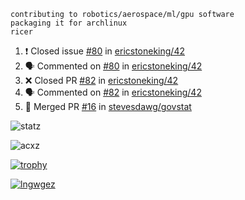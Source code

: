 ```
contributing to robotics/aerospace/ml/gpu software
packaging it for archlinux
ricer
```

<!--START_SECTION:activity-->
1. ❗️ Closed issue [#80](https://github.com/ericstoneking/42/issues/80) in [ericstoneking/42](https://github.com/ericstoneking/42)
2. 🗣 Commented on [#80](https://github.com/ericstoneking/42/issues/80) in [ericstoneking/42](https://github.com/ericstoneking/42)
3. ❌ Closed PR [#82](https://github.com/ericstoneking/42/pull/82) in [ericstoneking/42](https://github.com/ericstoneking/42)
4. 🗣 Commented on [#82](https://github.com/ericstoneking/42/issues/82) in [ericstoneking/42](https://github.com/ericstoneking/42)
5. 🎉 Merged PR [#16](https://github.com/stevesdawg/govstat/pull/16) in [stevesdawg/govstat](https://github.com/stevesdawg/govstat)
<!--END_SECTION:activity-->


![statz](https://github-readme-stats.vercel.app/api?username=acxz&include_all_commits=true&show_icons=true)

<p><img align="center" src="https://github-readme-streak-stats.herokuapp.com/?user=acxz&" alt="acxz" /></p>

[![trophy](https://github-profile-trophy.vercel.app/?username=acxz)](https://github.com/ryo-ma/github-profile-trophy)

[![lngwgez](https://github-readme-stats.vercel.app/api/top-langs/?username=acxz&layout=compact)](https://github.com/acxz/github-readme-stats)
